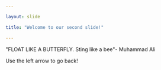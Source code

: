 ```yaml
---

layout: slide

title: "Welcome to our second slide!"

---
```


"FLOAT LIKE A BUTTERFLY. Sting like a bee"- Muhammad Ali

Use the left arrow to go back!
